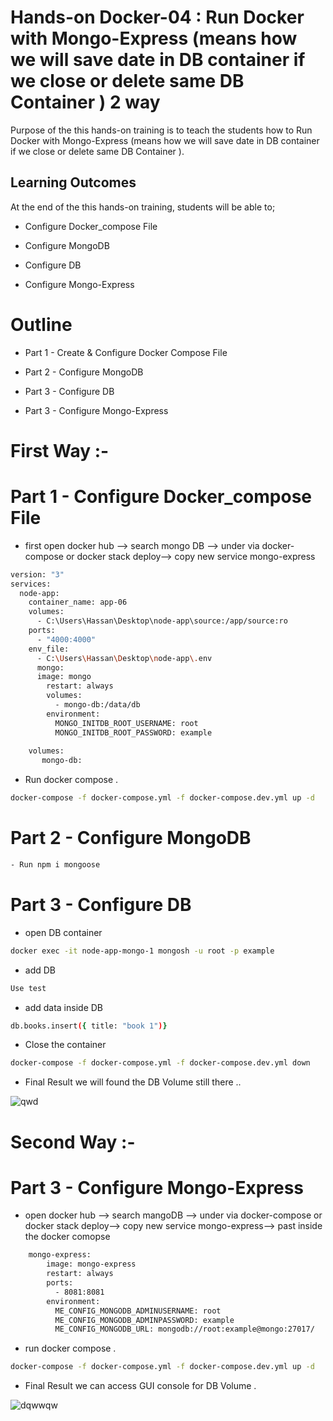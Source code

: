 # Hands-on Docker-04 : Run Docker with Mongo-Express (means how we will save date in DB container if we close or delete same DB Container ) 2 way
Purpose of the this hands-on training is to teach the students how to Run Docker with Mongo-Express (means how we will save date in DB container if we close or delete same DB Container ).


## Learning Outcomes

At the end of the this hands-on training, students will be able to;

- Configure Docker_compose File 

- Configure MongoDB

- Configure DB

- Configure Mongo-Express

# Outline
- Part 1 - Create & Configure Docker Compose File 

- Part 2 - Configure MongoDB

- Part 3 - Configure DB

- Part 3 - Configure Mongo-Express 

#  First Way :-
# Part 1 - Configure Docker_compose File

- first open docker hub --> search mongo DB --> under via  docker-compose or docker stack deploy--> copy new service mongo-express  
```bash
version: "3"
services:
  node-app:
    container_name: app-06
    volumes:
      - C:\Users\Hassan\Desktop\node-app\source:/app/source:ro
    ports:
      - "4000:4000"
    env_file:
      - C:\Users\Hassan\Desktop\node-app\.env
	  mongo:
      image: mongo
	    restart: always
	    volumes:
	      - mongo-db:/data/db
	    environment:
	      MONGO_INITDB_ROOT_USERNAME: root
	      MONGO_INITDB_ROOT_PASSWORD: example
	
  	volumes:
	   mongo-db:

```
- Run docker compose . 
```bash
docker-compose -f docker-compose.yml -f docker-compose.dev.yml up -d
```

# Part 2 - Configure MongoDB

```bash
- Run npm i mongoose  
```
                                                          
# Part 3 - Configure DB

- open DB container

```bash
docker exec -it node-app-mongo-1 mongosh -u root -p example
```
- add DB

```bash
Use test
```
- add data inside DB

```bash
db.books.insert({ title: "book 1")}
```
- Close the container 

```bash
docker-compose -f docker-compose.yml -f docker-compose.dev.yml down
```

- Final Result we will found the DB Volume still there ..

![qwd](https://user-images.githubusercontent.com/111190149/226538423-c7dc9a13-f5a5-4132-a554-37e54190032b.jpg)


#  Second Way :-
#  Part 3 - Configure Mongo-Express 

-  open docker hub --> search mangoDB --> under via  docker-compose or docker stack deploy--> copy new service mongo-express--> past inside the docker comopse 


```bash
	mongo-express:
	    image: mongo-express
	    restart: always
	    ports:
	      - 8081:8081
	    environment:
	      ME_CONFIG_MONGODB_ADMINUSERNAME: root
	      ME_CONFIG_MONGODB_ADMINPASSWORD: example
	      ME_CONFIG_MONGODB_URL: mongodb://root:example@mongo:27017/
```
- run docker compose .
```bash
docker-compose -f docker-compose.yml -f docker-compose.dev.yml up -d
```


- Final Result we can access GUI console for DB Volume .


![dqwwqw](https://user-images.githubusercontent.com/111190149/226539164-d2939038-bc3b-40ae-b277-83c0fe2f8acb.jpg)




